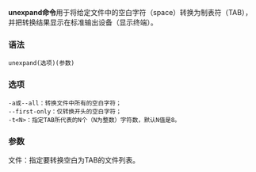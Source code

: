 **unexpand命令**用于将给定文件中的空白字符（space）转换为制表符（TAB），并把转换结果显示在标准输出设备（显示终端）。

### 语法  

```
unexpand(选项)(参数)
```

### 选项  

```
-a或--all：转换文件中所有的空白字符；
--first-only：仅转换开头的空白字符；
-t<N>：指定TAB所代表的N个（N为整数）字符数，默认N值是8。
```

### 参数  

文件：指定要转换空白为TAB的文件列表。